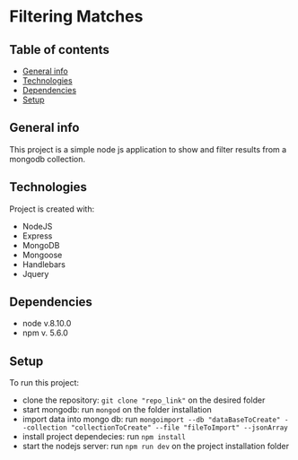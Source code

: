 # Filtering Matches

## Table of contents
* [General info](#general-info)
* [Technologies](#technologies)
* [Dependencies](#dependencies)
* [Setup](#setup)

## General info
This project is a simple node js application to show and filter results from a mongodb collection.
	
## Technologies
Project is created with:
* NodeJS
* Express
* MongoDB
* Mongoose
* Handlebars
* Jquery

## Dependencies
* node v.8.10.0
* npm v. 5.6.0

## Setup
To run this project:

* clone the repository: `git clone "repo_link"` on the desired folder 
* start mongodb: run `mongod` on the folder installation
* import data into mongo db: run ` mongoimport --db "dataBaseToCreate" --collection "collectionToCreate" --file "fileToImport" --jsonArray `
* install project dependecies: run `npm install`
* start the nodejs server: run `npm run dev` on the project installation folder
